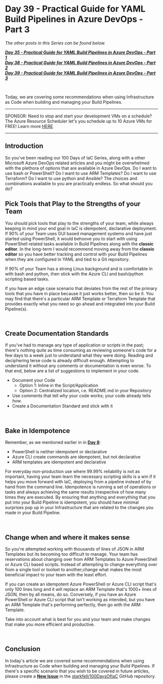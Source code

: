 # Day 39 - Practical Guide for YAML Build Pipelines in Azure DevOps - Part 3

*The other posts in this Series can be found below.*

***[Day 35 - Practical Guide for YAML Build Pipelines in Azure DevOps - Part 1](./day.35.building.a.practical.yaml.pipeline.part.1.md)***</br>
***[Day 38 - Practical Guide for YAML Build Pipelines in Azure DevOps - Part 2](./day.38.building.a.practical.yaml.pipeline.part.2.md)***</br>
***[Day 39 - Practical Guide for YAML Build Pipelines in Azure DevOps - Part 3](./day.39.building.a.practical.yaml.pipeline.part.3.md)***</br>

</br>

Today, we are covering some recommendations when using Infrastructure as Code when building and managing your Build Pipelines.

***
SPONSOR: Need to stop and start your development VMs on a schedule? The Azure Resource Scheduler let's you schedule up to 10 Azure VMs for FREE! Learn more [HERE](https://azuremarketplace.microsoft.com/en-us/marketplace/apps/lumagatena.resourcescheduler?tab=Overview)
***

## Introduction

So you've been reading our 100 Days of IaC Series, along with a other Microsoft Azure DevOps related articles and you might be overwhelmed with the plethora of options that are available in Azure DevOps. Do I want to use bash or PowerShell? Do I want to use ARM Templates? Do I want to use Terraform? Do I want to use python and Ansible? The choices and combinations available to you are practically endless. So what should you do?

## Pick Tools that Play to the Strengths of your Team

You should pick tools that play to the strengths of your team, while always keeping in mind your end goal in IaC is idempotent, declarative deployment.
If 90% of your Team uses GUI based management systems and have just started using PowerShell, it would behoove you to start with using PowerShell related tasks available in Build Pipelines along with the **classic editor**. In the long-term I would recommend moving away from the **classic editor** so you have better tracking and control with your Build Pipelines when they are configured in YAML and tied to a Git repository.

If 90% of your Team has a strong Linux background and is comfortable in with bash and python, then stick with the Azure CLI and bash/python scripting based tasks.

If you have an edge case scenario that deviates from the rest of the primary tools that you have in place because it just works better, then so be it. You may find that there's a particular ARM Template or Terraform Template that provides exactly what you need so go ahead and integrated into your Build Pipeline(s).

</br>

## Create Documentation Standards

If you've had to manage any type of application or scripts in the past; there's nothing quite as time consuming as reviewing someone's code for a few days to a week just to understand what they were doing. Reading and deciphering terse code is already difficult enough. Attempting to understand it without any comments or documentation is even worse. To that end, below are a list of suggestions to implement in your code.

* Document your Code
  * Option 1: Inline in the Script/Application
  * Option 2: Centralized location, i.e. README.md in your Repository
* Use comments that tell *why* your code works; your code already tells *how*.
* Create a Documentation Standard and stick with it

</br>

## Bake in Idempotence

Remember, as we mentioned earlier in in **[Day 8](./article/../day.8.deploy.tech.comparison.md)**:

* PowerShell is neither idempotent or declarative
* Azure CLI create commands are idempotent, but not declarative
* ARM templates are idempotent and declarative

For everyday non-production use where 99.99% reliability is not as important, having your team learn the necessary scripting skills is a win if it helps you move forward with IaC, deploying from a pipeline instead of by hand from the command line. Idempotence is running a set of operations or tasks and always achieving the same results irrespective of how many times they are executed. By ensuring that anything and everything that you put into your Build Pipeline is idempotent, you should have minimal surprises pop up in your Infrastructure that are related to the changes you made in your Build Pipeline.

</br>

## Change when and where it makes sense

So you're attempted working with thousands of lines of JSON in ARM Templates but its becoming too difficult to manage. Your team has reservations about changing over from ARM Templates to Azure PowerShell or Azure CLI based scripts. Instead of attempting to change everything over from a single tool or toolset to another;change what makes the most beneficial impact to your team with the least effort.

If you can create an idempotent Azure PowerShell or Azure CLI script that's only 100 lines long and it will replace an ARM Template that's 1000+ lines of JSON, then by all means, do so. Conversely, if you have an Azure PowerShell or Azure CLI script that isn't working as intended, but you have an ARM Template that's performing perfectly, then go with the ARM Template.

Take into account what is best for you and your team and make changes that make you more efficient and productive.

</br>

## Conclusion

In today's article we are covered some recommendations when using Infrastructure as Code when building and managing your Build Pipelines. If there's a specific scenario that you wish to be covered in future articles, please create a **[New Issue](https://github.com/starkfell/100DaysOfIaC/issues)** in the [starkfell/100DaysOfIaC](https://github.com/starkfell/100DaysOfIaC/) GitHub repository.
